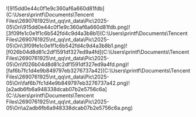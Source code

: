 ![915dd0e44c0f1e9c360af6a660d81fdb](C:\Users\printf\Documents\Tencent Files\2690761925\nt_qq\nt_data\Pic\2025-05\Ori\915dd0e44c0f1e9c360af6a660d81fdb.png)![3f09fe1c0e1f1c6b542fd4c9d4a3b8b1](C:\Users\printf\Documents\Tencent Files\2690761925\nt_qq\nt_data\Pic\2025-05\Ori\3f09fe1c0e1f1c6b542fd4c9d4a3b8b1.png)![f026b04d8d81c2df1591df327ed9a4fd](C:\Users\printf\Documents\Tencent Files\2690761925\nt_qq\nt_data\Pic\2025-05\Ori\f026b04d8d81c2df1591df327ed9a4fd.png)![faf6b7fc1d4e9b849797eb3276737a42](C:\Users\printf\Documents\Tencent Files\2690761925\nt_qq\nt_data\Pic\2025-05\Ori\faf6b7fc1d4e9b849797eb3276737a42.png)![a2adb6fb6a948338dcab07b2e5756c6a](C:\Users\printf\Documents\Tencent Files\2690761925\nt_qq\nt_data\Pic\2025-05\Ori\a2adb6fb6a948338dcab07b2e5756c6a.png)
